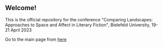 ## Welcome!

This is the official repository for the conference "Comparing Landscapes: Approaches to Space and Affect in Literary Fiction", Bielefeld University, 19-21 April 2023

Go to the main page from [here](https://comparing-landscapes.github.io?to=/placeholder.com)
